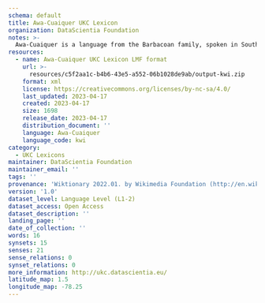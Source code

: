 ```yaml
---
schema: default
title: Awa-Cuaiquer UKC Lexicon
organization: DataScientia Foundation
notes: >-
  Awa-Cuaiquer is a language from the Barbacoan family, spoken in South America. The UKC Lexicon of Awa-Cuaiquer is represented as a lexico-semantic network. It consists of words, word senses, synsets, as well as sense-level and synset-level relationships.
resources:
  - name: Awa-Cuaiquer UKC Lexicon LMF format
    url: >-
      resources/c5f2aa1c-b4b6-43e5-a552-06b1028de9ab/output-kwi.zip
    format: xml
    license: https://creativecommons.org/licenses/by-nc-sa/4.0/
    last_updated: 2023-04-17
    created: 2023-04-17
    size: 1698
    release_date: 2023-04-17
    distribution_document: ''
    language: Awa-Cuaiquer
    language_code: kwi
category:
  - UKC Lexicons
maintainer: DataScientia Foundation
maintainer_email: ''
tags: ''
provenance: 'Wiktionary 2022.01. by Wikimedia Foundation (http://en.wiktionary.org); CogNet 2.1 by Khuyagbaatar Batsuren, National University of Mongolia (http://cognet.ukc.disi.unitn.it); Native Languages of the Americas 2021.11. by Laura Redish and Orrin Lewis (http://www.native-languages.org); Princeton WordNet 2.1 by Princeton University (https://wordnet.princeton.edu)'
version: '1.0'
dataset_level: Language Level (L1-2)
dataset_access: Open Access
dataset_description: ''
landing_page: ''
date_of_collection: ''
words: 16
synsets: 15
senses: 21
sense_relations: 0
synset_relations: 0
more_information: http://ukc.datascientia.eu/
latitude_map: 1.5
longitude_map: -78.25
---
```

